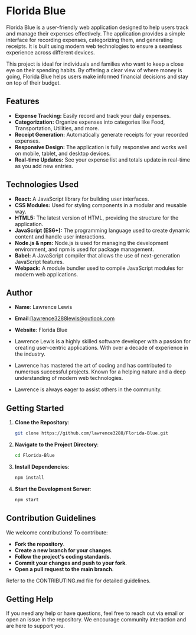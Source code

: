 # Florida Blue

Florida Blue is a user-friendly web application designed to help users track and manage their expenses effectively. The application provides a simple interface for recording expenses, categorizing them, and generating receipts. It is built using modern web technologies to ensure a seamless experience across different devices.

This project is ideal for individuals and families who want to keep a close eye on their spending habits. By offering a clear view of where money is going, Florida Blue helps users make informed financial decisions and stay on top of their budget.

## Features
- **Expense Tracking:** Easily record and track your daily expenses.
- **Categorization:** Organize expenses into categories like Food, Transportation, Utilities, and more.
- **Receipt Generation:** Automatically generate receipts for your recorded expenses.
- **Responsive Design:** The application is fully responsive and works well on mobile, tablet, and desktop devices.
- **Real-time Updates:** See your expense list and totals update in real-time as you add new entries.

## Technologies Used
- **React:** A JavaScript library for building user interfaces.
- **CSS Modules:** Used for styling components in a modular and reusable way.
- **HTML5:** The latest version of HTML, providing the structure for the application.
- **JavaScript (ES6+):** The programming language used to create dynamic content and handle user interactions.
- **Node.js & npm:** Node.js is used for managing the development environment, and npm is used for package management.
- **Babel:** A JavaScript compiler that allows the use of next-generation JavaScript features.
- **Webpack:** A module bundler used to compile JavaScript modules for modern web applications.

## Author
- **Name**: Lawrence Lewis
- **Email**:[lawrence3288lewis@outlook.com
- **Website**: Florida Blue

- Lawrence Lewis is a highly skilled software developer with a passion for creating user-centric applications. With over a decade of experience in the industry.
- Lawrence has mastered the art of coding and has contributed to numerous successful projects. Known for a helping nature and a deep understanding of modern web technologies.
- Lawrence is always eager to assist others in the community.

## Getting Started

1. **Clone the Repository**:
   ```bash
   git clone https://github.com/lawrence3288/Florida-Blue.git
2. **Navigate to the Project Directory**:
   ```bash
   cd Florida-Blue
3. **Install Dependencies**:
   ```bash
   npm install
4. **Start the Development Server**:
   ```bash
   npm start
## Contribution Guidelines
We welcome contributions! To contribute:

- **Fork the repository**.
- **Create a new branch for your changes**.
- **Follow the project's coding standards**.
- **Commit your changes and push to your fork**.
- **Open a pull request to the main branch**.

Refer to the CONTRIBUTING.md file for detailed guidelines.

## Getting Help
If you need any help or have questions, feel free to reach out via email or open an issue in the repository. We encourage community interaction and are here to support you.

